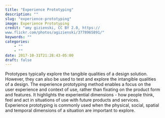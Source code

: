 ```yaml
---
title: "Experience Prototyping"
description: ""
slug: "experience-prototyping"
image: Experience Prototyping
credit: "amy gizienski, CC BY 2.0, https://www.flickr.com/photos/agizienski/3778965891/"
keywords: ""
categories:
    - ""
    - ""
date: 2017-10-31T21:28:43-05:00
draft: false
---
```


Prototypes typically explore the tangible qualities of a design solution. However, they can also be used to test and explore the intangible qualities of a design. The experience prototyping method enables a focus on the user experience and context of use, rather than fixating on the product form and features. It highlights the experiential dimensions - how people think, feel and act in situations of use with future products and services. Experience prototyping is commonly used when the physical, social, spatial and temporal dimensions of a situation are important to explore.
